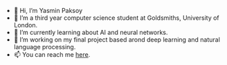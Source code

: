- 👋 Hi, I’m Yasmin Paksoy
- 👀 I’m a third year computer science student at Goldsmiths, University of London. 
- 🌱 I’m currently learning about AI and neural networks.  
- 💞️ I’m working on my final project based arond deep learning and natural language processing. 
- 📫 You can reach me [here](www.linkedin.com/in/yasmin-paksoy). 
